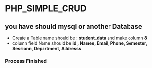 # PHP_SIMPLE_CRUD

## you have should mysql or another Database
- Create a Table name should be : **student_data** and make column **8**
- column field Name should be **id , Namee,	Email,	Phone,	Semester,	Sessionn,	Department,	Addresss**

### Process Finished
